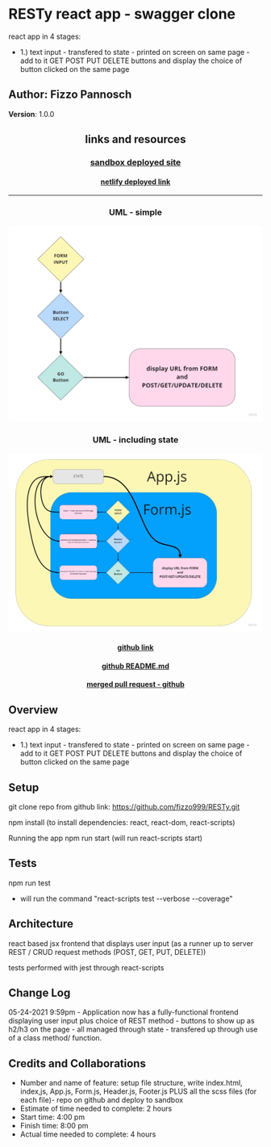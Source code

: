 # RESTy react app - swagger clone

react app in 4 stages:

- 1.) text input - transfered to state - printed on screen on same page - add to it GET POST PUT DELETE buttons and display the choice of button clicked on the same page

## Author: Fizzo Pannosch

**Version**: 1.0.0

<!-- (increment the patch/fix version number if you make more commits past your first submission) -->

## <center> links and resources </center>

### <center> [sandbox deployed site](https://codesandbox.io/s/festive-leaf-t0stu) </center>

#### <center> [netlify deployed link](https://app.netlify.com/sites/nifty-bartik-ec9bd4/deploys/60adc328de636832fc8357ac) </center>

<hr>

### <center> UML - simple </center>

![UML - simple](public/assets/RESTy-1-UML.jpg)

### <center> UML - including state </center>

![UML - including state](public/assets/RESTy-2-UML.jpg)

#### <center> [github link](https://github.com/fizzo999/RESTy) </center>

#### <center> [github README.md](https://github.com/fizzo999/RESTy/blob/main/README.md) </center>

#### <center> [merged pull request - github](https://github.com/fizzo999/auth-api/pull/2) </center>

<!-- ## <center> UML DIAGRAM </center>

![web request response cycle diagram 001](./src/assets/1693signup-UMI.PNG)
![web request response cycle diagram 002](./src/assets/1692signin-UMI.PNG)
![web request response cycle diagram 003](./src/assets/1691users-UMI.PNG) -->

## Overview

react app in 4 stages:

- 1.) text input - transfered to state - printed on screen on same page - add to it GET POST PUT DELETE buttons and display the choice of button clicked on the same page

## Setup

git clone repo from github link:
https://github.com/fizzo999/RESTy.git

npm install
(to install dependencies: react, react-dom, react-scripts)

Running the app
npm run start (will run react-scripts start)

## Tests

npm run test

- will run the command "react-scripts test --verbose --coverage"

## Architecture

react based jsx frontend that displays user input (as a runner up to server REST / CRUD request methods (POST, GET, PUT, DELETE))

tests performed with jest through react-scripts

## Change Log

05-24-2021 9:59pm - Application now has a fully-functional frontend displaying user input plus choice of REST method - buttons to show up as h2/h3 on the page - all managed through state - transfered up through use of a class method/ function.

## Credits and Collaborations

- Number and name of feature: setup file structure, write index.html, index,js, App.js, Form.js, Header.js, Footer.js PLUS all the scss files (for each file)- repo on github and deploy to sandbox
- Estimate of time needed to complete: 2 hours
- Start time: 4:00 pm
- Finish time: 8:00 pm
- Actual time needed to complete: 4 hours
